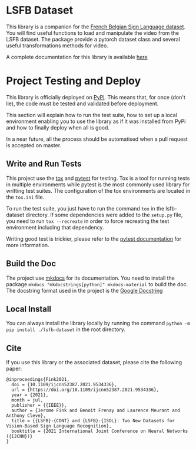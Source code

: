 # LSFB Dataset

This library is a companion for the [French Belgian Sign Language dataset](https://lsfb.info.unamur.be/). You will find useful functions to load and manipulate the video from the LSFB dataset. The package provide a pytorch dataset class and several useful transformations methods for video.

A complete documentation for this library is available [here](https://jefidev.github.io/lsfb-dataset/)

# Project Testing and Deploy

This library is officially deployed on [PyPI](https://pypi.org/project/lsfb-dataset/). This means that, for once (don't lie), the code must be tested and validated before deployment.

This section will explain how to run the test suite, how to set up a local environment enabling you to use the library as if it was installed from PyPi and how to finally deploy when all is good.

In a near future, all the process should be automatised when a pull request is accepted on master.

## Write and Run Tests

This project use the [tox](https://tox.readthedocs.io/en/latest/) and [pytest](https://docs.pytest.org/en/latest/) for testing. Tox is a tool for running tests in multiple environments while pytest is the most commonly used library for writting test suites. The configuration of the tox environments are located in the `tox.ini` file.

To run the test suite, you just have to run the command `tox` in the lsfb-dataset directory. If some dependencies were added to the `setup.py` file, you need to run `tox --recreate` in order to force recreating the test environment including that dependency.

Writing good test is trickier, please refer to the [pytest documentation](https://docs.pytest.org) for more information.

## Build the Doc

The project use [mkdocs](https://www.mkdocs.org/) for its documentation. You need to install the package `mkdocs "mkdocstrings[python]" mkdocs-material` to build the doc. The docstring format used in the project is the [Google Docstring](https://google.github.io/styleguide/pyguide.html#38-comments-and-docstrings)


## Local Install

You can always install the library locally by running the command `python -m pip install ./lsfb-dataset` in the root directory.

 ## Cite

 If you use this library or the associated dataset, please cite the following paper:

```
@inproceedings{Fink2021,
  doi = {10.1109/ijcnn52387.2021.9534336},
  url = {https://doi.org/10.1109/ijcnn52387.2021.9534336},
  year = {2021},
  month = jul,
  publisher = {{IEEE}},
  author = {Jerome Fink and Benoit Frenay and Laurence Meurant and Anthony Cleve},
  title = {{LSFB}-{CONT} and {LSFB}-{ISOL}: Two New Datasets for Vision-Based Sign Language Recognition},
  booktitle = {2021 International Joint Conference on Neural Networks ({IJCNN})}
}
```